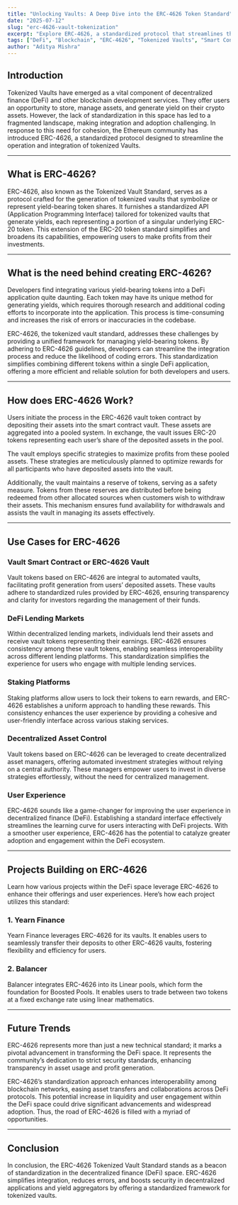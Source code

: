 ```yaml
---
title: "Unlocking Vaults: A Deep Dive into the ERC-4626 Token Standard"
date: "2025-07-12"
slug: "erc-4626-vault-tokenization"
excerpt: "Explore ERC-4626, a standardized protocol that streamlines the operation and integration of tokenized vaults, enhancing DeFi efficiency and user experience."
tags: ["DeFi", "Blockchain", "ERC-4626", "Tokenized Vaults", "Smart Contracts", "Ethereum", "Web3"]
author: "Aditya Mishra"
---
```


## Introduction

Tokenized Vaults have emerged as a vital component of decentralized finance (DeFi) and other blockchain development services. They offer users an opportunity to store, manage assets, and generate yield on their crypto assets. However, the lack of standardization in this space has led to a fragmented landscape, making integration and adoption challenging. In response to this need for cohesion, the Ethereum community has introduced ERC-4626, a standardized protocol designed to streamline the operation and integration of tokenized Vaults.

---

## What is ERC-4626?

ERC-4626, also known as the Tokenized Vault Standard, serves as a protocol crafted for the generation of tokenized vaults that symbolize or represent yield-bearing token shares. It furnishes a standardized API (Application Programming Interface) tailored for tokenized vaults that generate yields, each representing a portion of a singular underlying ERC-20 token. This extension of the ERC-20 token standard simplifies and broadens its capabilities, empowering users to make profits from their investments.

---

## What is the need behind creating ERC-4626?

Developers find integrating various yield-bearing tokens into a DeFi application quite daunting. Each token may have its unique method for generating yields, which requires thorough research and additional coding efforts to incorporate into the application. This process is time-consuming and increases the risk of errors or inaccuracies in the codebase.

ERC-4626, the tokenized vault standard, addresses these challenges by providing a unified framework for managing yield-bearing tokens. By adhering to ERC-4626 guidelines, developers can streamline the integration process and reduce the likelihood of coding errors. This standardization simplifies combining different tokens within a single DeFi application, offering a more efficient and reliable solution for both developers and users.

---

## How does ERC-4626 Work?

Users initiate the process in the ERC-4626 vault token contract by depositing their assets into the smart contract vault. These assets are aggregated into a pooled system. In exchange, the vault issues ERC-20 tokens representing each user’s share of the deposited assets in the pool.

The vault employs specific strategies to maximize profits from these pooled assets. These strategies are meticulously planned to optimize rewards for all participants who have deposited assets into the vault.

Additionally, the vault maintains a reserve of tokens, serving as a safety measure. Tokens from these reserves are distributed before being redeemed from other allocated sources when customers wish to withdraw their assets.
This mechanism ensures fund availability for withdrawals and assists the vault in managing its assets effectively.

---

## Use Cases for ERC-4626

### Vault Smart Contract or ERC-4626 Vault

Vault tokens based on ERC-4626 are integral to automated vaults, facilitating profit generation from users’ deposited assets. These vaults adhere to standardized rules provided by ERC-4626, ensuring transparency and clarity for investors regarding the management of their funds.

### DeFi Lending Markets

Within decentralized lending markets, individuals lend their assets and receive vault tokens representing their earnings. ERC-4626 ensures consistency among these vault tokens, enabling seamless interoperability across different lending platforms. This standardization simplifies the experience for users who engage with multiple lending services.

### Staking Platforms

Staking platforms allow users to lock their tokens to earn rewards, and ERC-4626 establishes a uniform approach to handling these rewards. This consistency enhances the user experience by providing a cohesive and user-friendly interface across various staking services.

### Decentralized Asset Control

Vault tokens based on ERC-4626 can be leveraged to create decentralized asset managers, offering automated investment strategies without relying on a central authority. These managers empower users to invest in diverse strategies effortlessly, without the need for centralized management.

### User Experience

ERC-4626 sounds like a game-changer for improving the user experience in decentralized finance (DeFi). Establishing a standard interface effectively streamlines the learning curve for users interacting with DeFi projects. With a smoother user experience, ERC-4626 has the potential to catalyze greater adoption and engagement within the DeFi ecosystem.

---

## Projects Building on ERC-4626

Learn how various projects within the DeFi space leverage ERC-4626 to enhance their offerings and user experiences. Here’s how each project utilizes this standard:

### 1. Yearn Finance

Yearn Finance leverages ERC-4626 for its vaults. It enables users to seamlessly transfer their deposits to other ERC-4626 vaults, fostering flexibility and efficiency for users.

### 2. Balancer

Balancer integrates ERC-4626 into its Linear pools, which form the foundation for Boosted Pools. It enables users to trade between two tokens at a fixed exchange rate using linear mathematics.

---

## Future Trends

ERC-4626 represents more than just a new technical standard; it marks a pivotal advancement in transforming the DeFi space. It represents the community’s dedication to strict security standards, enhancing transparency in asset usage and profit generation.

ERC-4626’s standardization approach enhances interoperability among blockchain networks, easing asset transfers and collaborations across DeFi protocols. This potential increase in liquidity and user engagement within the DeFi space could drive significant advancements and widespread adoption. Thus, the road of ERC-4626 is filled with a myriad of opportunities.

---

## Conclusion

In conclusion, the ERC-4626 Tokenized Vault Standard stands as a beacon of standardization in the decentralized finance (DeFi) space. ERC-4626 simplifies integration, reduces errors, and boosts security in decentralized applications and yield aggregators by offering a standardized framework for tokenized vaults.
